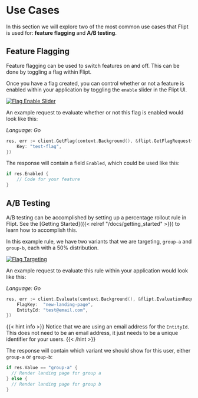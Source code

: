 # Use Cases

In this section we will explore two of the most common use cases that Flipt is used for: **feature flagging** and **A/B testing**.

## Feature Flagging

Feature flagging can be used to switch features on and off. This can be done by toggling a flag within Flipt.

Once you have a flag created, you can control whether or not a feature is enabled within your application by toggling the `enable` slider in the Flipt UI.

<a href="../../img/use_cases/flag_enable_slider.png" class="spotlight">
    <img src="../../img/use_cases/flag_enable_slider.png" alt="Flag Enable Slider" />
</a>

An example request to evaluate whether or not this flag is enabled would look like this:

_Language: Go_

```go
res, err := client.GetFlag(context.Background(), &flipt.GetFlagRequest{
	Key: "test-flag",
})
```

The response will contain a field `Enabled`, which could be used like this:

```go
if res.Enabled {
	// Code for your feature
}
```

## A/B Testing

A/B testing can be accomplished by setting up a percentage rollout rule in Flipt. See the [Getting Started]({{< relref "/docs/getting_started" >}}) to learn how to accomplish this.

In this example rule, we have two variants that we are targeting, `group-a` and `group-b`, each with a 50% distribution.

<a href="../../img/use_cases/flag_targeting_rollout.png" class="spotlight">
    <img src="../../img/use_cases/flag_targeting_rollout.png" alt="Flag Targeting" />
</a>

An example request to evaluate this rule within your application would look like this:

_Language: Go_

```go
res, err := client.Evaluate(context.Background(), &flipt.EvaluationRequest{
	FlagKey:  "new-landing-page",
	EntityId: "test@email.com",
})
```

{{< hint info >}}
Notice that we are using an email address for the `EntityId`. This does not need to be an email address, it just needs to be a unique identifier for your users.
{{< /hint >}}

The response will contain which variant we should show for this user, either `group-a` or `group-b`:

```go
if res.Value == "group-a" {
  // Render landing page for group a
} else {
  // Render landing page for group b
}
```
